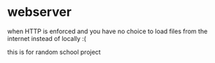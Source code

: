 # webserver
when HTTP is enforced and you have no choice to load files from the internet instead of locally :(

this is for random school project
